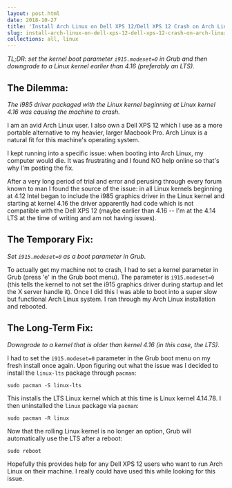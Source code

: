```yaml
---
layout: post.html
date: 2018-10-27
title: 'Install Arch Linux on Dell XPS 12/Dell XPS 12 Crash on Arch Linux'
slug: install-arch-linux-on-dell-xps-12-dell-xps-12-crash-on-arch-linux
collections: all, linux
---
```


_TL;DR: set the kernel boot parameter `i915.modeset=0` in Grub and then downgrade to a Linux kernel earlier than 4.16 (preferably an LTS)._


## The Dilemma:

_The i985 driver packaged with the Linux kernel beginning at Linux kernel 4.16 was causing the machine to crash._


I am an avid Arch Linux user. I also own a Dell XPS 12 which I use as a more portable alternative to my heavier, larger Macbook Pro. Arch Linux is a natural fit for this machine's operating system.

I kept running into a specific issue: when booting into Arch Linux, my computer would die. It was frustrating and I found NO help online so that's why I'm posting the fix.

After a very long period of trial and error and perusing through every forum known to man I found the source of the issue: in all Linux kernels beginning at 4.12 Intel began to include the i985 graphics driver in the Linux kernel and starting at kernel 4.16 the driver apparently had code which is not compatible with the Dell XPS 12 (maybe earlier than 4.16 -- I'm at the 4.14 LTS at the time of writing and am not having issues).



## The Temporary Fix:

_Set `i915.modeset=0` as a boot parameter in Grub._

To actually get my machine not to crash, I had to set a kernel parameter in Grub (press 'e' in the Grub boot menu). The parameter is `i915.modeset=0` (this tells the kernel to not set the i915 graphics driver during startup and let the X server handle it). Once I did this I was able to boot into a super slow but functional Arch Linux system. I ran through my Arch Linux installation and rebooted.


## The Long-Term Fix:

_Downgrade to a kernel that is older than kernel 4.16 (in this case, the LTS)._

I had to set the `i915.modeset=0` parameter in the Grub boot menu on my fresh install once again. Upon figuring out what the issue was I decided to install the `linux-lts` package through `pacman`:

`sudo pacman -S linux-lts`

This installs the LTS Linux kernel which at this time is Linux kernel 4.14.78. I then uninstalled the `linux` package via `pacman`:

`sudo pacman -R linux`

Now that the rolling Linux kernel is no longer an option, Grub will automatically use the LTS after a reboot:

`sudo reboot`




Hopefully this provides help for any Dell XPS 12 users who want to run Arch Linux on their machine. I really could have used this while looking for this issue.
